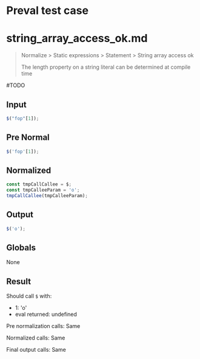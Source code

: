 # Preval test case

# string_array_access_ok.md

> Normalize > Static expressions > Statement > String array access ok
>
> The length property on a string literal can be determined at compile time

#TODO

## Input

`````js filename=intro
$("fop"[1]);
`````

## Pre Normal

`````js filename=intro
$('fop'[1]);
`````

## Normalized

`````js filename=intro
const tmpCallCallee = $;
const tmpCalleeParam = 'o';
tmpCallCallee(tmpCalleeParam);
`````

## Output

`````js filename=intro
$('o');
`````

## Globals

None

## Result

Should call `$` with:
 - 1: 'o'
 - eval returned: undefined

Pre normalization calls: Same

Normalized calls: Same

Final output calls: Same
